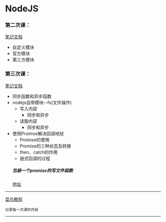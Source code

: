 # NodeJS
### 第二次课：
[笔记文档](https://github.com/yi-sheep/NodeJS/blob/master/%E7%AC%AC%E4%BA%8C/README.md)

- 自定义模块
- 官方模块
- 第三方模块
### 第三次课：
[笔记文档](https://github.com/yi-sheep/NodeJS/blob/master/%E7%AC%AC%E4%B8%89/READM.md)

- 同步函数和异步函数
- nodejs自带模块--fs(文件操作)
    + 写入内容
        + 同步和异步
    + 读取内容
        + 同步和异步
- 使用Proimse解决回调地狱
    + Proimse的使用
    + Promise的三种状态及转换
    + then、catch的作用
    + 链式回调的过程
    ##### 包装一个promise的写文件函数
    [地址](https://github.com/yi-sheep/NodeJS/blob/master/第三/proimse.js)


---
[菜鸟教程](https://www.runoob.com/nodejs/nodejs-tutorial.html)
    
    记录每一次课的内容
---
